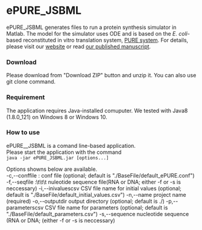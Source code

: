 # ePURE_JSBML
ePURE_JSBML generates files to run a protein synthesis simulator in Matlab. The model for the simulator uses ODE and is based on the *E. coli*-based reconstituted in vitro translation system, [PURE system](http://dx.doi.org/10.1038/90802). For details, please visit our [website](https://sites.google.com/view/puresimulator) or read [our published manuscript](http://dx.doi.org/10.1073/pnas.1615351114).
### Download
Please download from "Download ZIP" button and unzip it. You can also use git clone command.
### Requirement
The application requires Java-installed comuputer. We tested with Java8 (1.8.0_121) on Windows 8 or Windows 10.
### How to use
ePURE__JSBML is a comand line-based application.  
Please start the application with the command  
`java -jar ePURE_JSBML.jar [options...]`  
  
Options showns below are available.  
    -c,--conffile <arg>: conf file (optional; default is "./BaseFile/default_ePURE.conf")
    -f,--seqfile <arg>:\t\t\t          nuleotide sequence file(RNA or DNA; either -f
                            or -s is neccessary)
 -i,--inivaluescsv <arg>    CSV file name for initial values (optional;
                            default is
                            "./BaseFile/default_initial_values.csv")
 -n,--name <arg>            project name (required)
 -o,--outputdir <arg>       output directory (optional; default is ./)
 -p,--parameterscsv <arg>   CSV file name for parameters (optional;
                            default is
                            "./BaseFile/default_parameters.csv")
 -s,--sequence <arg>        nucleotide sequence (RNA or DNA; (either -f or
                            -s is neccessary)
